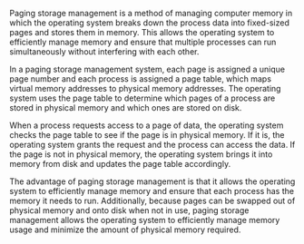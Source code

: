 
Paging storage management is a method of managing computer memory in which the operating system breaks down the process data into fixed-sized pages and stores them in memory. This allows the operating system to efficiently manage memory and ensure that multiple processes can run simultaneously without interfering with each other.

In a paging storage management system, each page is assigned a unique page number and each process is assigned a page table, which maps virtual memory addresses to physical memory addresses. The operating system uses the page table to determine which pages of a process are stored in physical memory and which ones are stored on disk.

When a process requests access to a page of data, the operating system checks the page table to see if the page is in physical memory. If it is, the operating system grants the request and the process can access the data. If the page is not in physical memory, the operating system brings it into memory from disk and updates the page table accordingly.

The advantage of paging storage management is that it allows the operating system to efficiently manage memory and ensure that each process has the memory it needs to run. Additionally, because pages can be swapped out of physical memory and onto disk when not in use, paging storage management allows the operating system to efficiently manage memory usage and minimize the amount of physical memory required.